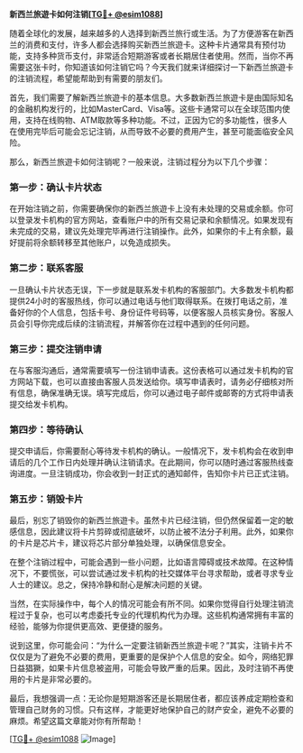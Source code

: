 **新西兰旅遊卡如何注销[[TG💪+ @esim1088](https://t.me/s/esim1088)]**

随着全球化的发展，越来越多的人选择到新西兰旅行或生活。为了方便游客在新西兰的消费和支付，许多人都会选择购买新西兰旅遊卡。这种卡片通常具有预付功能，支持多种货币支付，非常适合短期游客或者长期居住者使用。然而，当你不再需要这张卡时，你知道该如何注销它吗？今天我们就来详细探讨一下新西兰旅遊卡的注销流程，希望能帮助到有需要的朋友们。

首先，我们需要了解新西兰旅遊卡的基本信息。大多数新西兰旅遊卡是由国际知名的金融机构发行的，比如MasterCard、Visa等。这些卡通常可以在全球范围内使用，支持在线购物、ATM取款等多种功能。不过，正因为它的多功能性，很多人在使用完毕后可能会忘记注销，从而导致不必要的费用产生，甚至可能面临安全风险。

那么，新西兰旅遊卡如何注销呢？一般来说，注销过程分为以下几个步骤：

### 第一步：确认卡片状态

在开始注销之前，你需要确保你的新西兰旅遊卡上没有未处理的交易或余额。你可以登录发卡机构的官方网站，查看账户中的所有交易记录和余额情况。如果发现有未完成的交易，建议先处理完毕再进行注销操作。此外，如果你的卡上有余额，最好提前将余额转移至其他账户，以免造成损失。

### 第二步：联系客服

一旦确认卡片状态无误，下一步就是联系发卡机构的客服部门。大多数发卡机构都提供24小时的客服热线，你可以通过电话与他们取得联系。在拨打电话之前，准备好你的个人信息，包括卡号、身份证件号码等，以便客服人员核实身份。客服人员会引导你完成后续的注销流程，并解答你在过程中遇到的任何问题。

### 第三步：提交注销申请

在与客服沟通后，通常需要填写一份注销申请表。这份表格可以通过发卡机构的官方网站下载，也可以直接由客服人员发送给你。填写申请表时，请务必仔细核对所有信息，确保准确无误。填写完成后，你可以通过电子邮件或邮寄的方式将申请表提交给发卡机构。

### 第四步：等待确认

提交申请后，你需要耐心等待发卡机构的确认。一般情况下，发卡机构会在收到申请后的几个工作日内处理并确认注销请求。在此期间，你可以随时通过客服热线查询进度。一旦注销成功，你会收到一封正式的通知邮件，告知你卡片已正式注销。

### 第五步：销毁卡片

最后，别忘了销毁你的新西兰旅遊卡。虽然卡片已经注销，但仍然保留着一定的敏感信息，因此建议将卡片剪碎或彻底破坏，以防止被不法分子利用。此外，如果你的卡片是芯片卡，建议将芯片部分单独处理，以确保信息安全。

在整个注销过程中，可能会遇到一些小问题，比如语言障碍或技术故障。在这种情况下，不要慌张，可以尝试通过发卡机构的社交媒体平台寻求帮助，或者寻求专业人士的建议。总之，保持冷静和耐心是解决问题的关键。

当然，在实际操作中，每个人的情况可能会有所不同。如果你觉得自行处理注销流程过于复杂，也可以考虑委托专业的代理机构代为办理。这些机构通常拥有丰富的经验，能够为你提供更高效、更便捷的服务。

说到这里，你可能会问：“为什么一定要注销新西兰旅遊卡呢？”其实，注销卡片不仅仅是为了避免不必要的费用，更重要的是保护个人信息的安全。如今，网络犯罪日益猖獗，如果卡片信息被盗用，可能会导致严重的后果。因此，及时注销不再使用的卡片是非常必要的。

最后，我想强调一点：无论你是短期游客还是长期居住者，都应该养成定期检查和管理自己财务的习惯。只有这样，才能更好地保护自己的财产安全，避免不必要的麻烦。希望这篇文章能对你有所帮助！

[[TG💪+ @esim1088](https://t.me/s/esim1088) ![Image](https://i.postimg.cc/4NQfJmqS/Snipaste-2025-05-13-00-14-12.png)]
